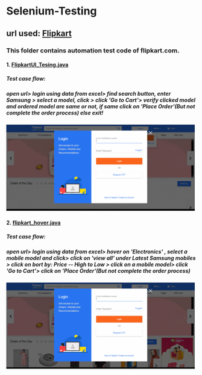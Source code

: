 # Selenium-Testing
## url used: [Flipkart](https://www.flipkart.com/)

### This folder contains automation test code of flipkart.com.
#### **1. [FlipkartUI_Tesing.java](https://github.com/loydtellis/Selenium-Java/blob/main/Flipkart-UI-Testing/FlipkartUI_Tesing.java)**
##### Test case flow: 
##### open url> login using data from excel> find search button, enter Samsung > select a model, click > click 'Go to Cart'> verify clicked model and ordered model are same or not, if same click on 'Place Order'(But not complete the order process) else exit!

<img src="GIF/flipkart_test.gif" alt="Nothing to display" width="500">

#### **2. [flipkart_hover.java](https://github.com/loydtellis/Selenium-Java/blob/main/Flipkart-UI-Testing/flipkart_hover.java)**
##### Test case flow:
##### open url> login using data from excel> hover on 'Electronics' , select a mobile model and click> click on 'view all' under Latest Samsung mobiles > click on bort by: Price -- High to Low > click on a mobile model> click 'Go to Cart'> click on 'Place Order'(But not complete the order process)

<img src="GIF/flipkart_hover.gif" alt="Nothing to display" width="500">
